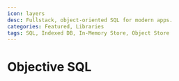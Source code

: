 ```yaml
---
icon: layers
desc: Fullstack, object-oriented SQL for modern apps.
categories: Featured, Libraries
tags: SQL, Indexed DB, In-Memory Store, Object Store
---
```

# Objective SQL